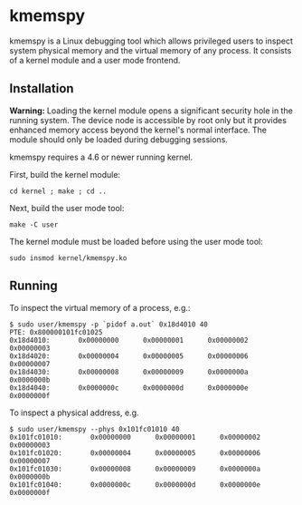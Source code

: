 # kmemspy

kmemspy is a Linux debugging tool which allows privileged users to inspect system physical memory and the virtual memory of any process. It consists of a kernel module and a user mode frontend.

## Installation

**Warning:** Loading the kernel module opens a significant security hole in the running system. The device node is accessible by root only but it provides enhanced memory access beyond the kernel's normal interface. The module should only be loaded during debugging sessions.

kmemspy requires a 4.6 or newer running kernel.

First, build the kernel module:

    cd kernel ; make ; cd ..

Next, build the user mode tool:

    make -C user

The kernel module must be loaded before using the user mode tool:

    sudo insmod kernel/kmemspy.ko

## Running

To inspect the virtual memory of a process, e.g.:

    $ sudo user/kmemspy -p `pidof a.out` 0x18d4010 40
    PTE: 0x800000101fc01025
    0x18d4010:       0x00000000      0x00000001      0x00000002      0x00000003
    0x18d4020:       0x00000004      0x00000005      0x00000006      0x00000007
    0x18d4030:       0x00000008      0x00000009      0x0000000a      0x0000000b
    0x18d4040:       0x0000000c      0x0000000d      0x0000000e      0x0000000f

To inspect a physical address, e.g.

    $ sudo user/kmemspy --phys 0x101fc01010 40
    0x101fc01010:       0x00000000      0x00000001      0x00000002      0x00000003
    0x101fc01020:       0x00000004      0x00000005      0x00000006      0x00000007
    0x101fc01030:       0x00000008      0x00000009      0x0000000a      0x0000000b
    0x101fc01040:       0x0000000c      0x0000000d      0x0000000e      0x0000000f
